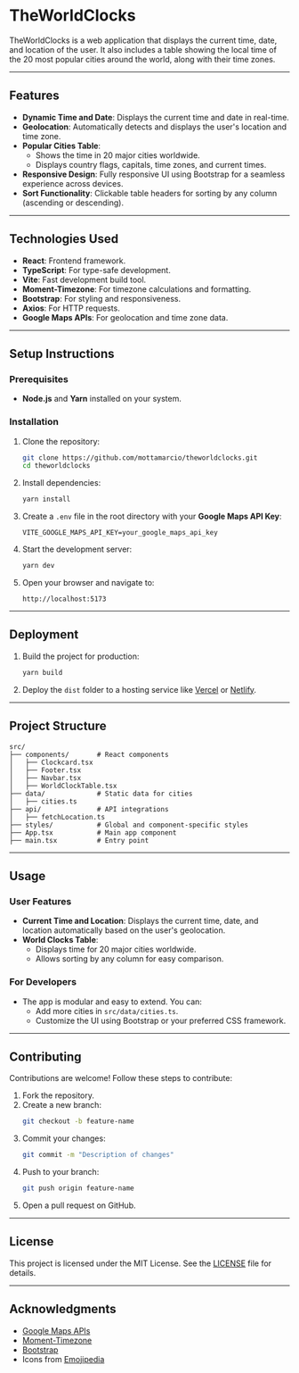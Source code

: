 # **TheWorldClocks**

TheWorldClocks is a web application that displays the current time, date, and location of the user. It also includes a table showing the local time of the 20 most popular cities around the world, along with their time zones.

---

## **Features**

- **Dynamic Time and Date**: Displays the current time and date in real-time.
- **Geolocation**: Automatically detects and displays the user's location and time zone.
- **Popular Cities Table**:
  - Shows the time in 20 major cities worldwide.
  - Displays country flags, capitals, time zones, and current times.
- **Responsive Design**: Fully responsive UI using Bootstrap for a seamless experience across devices.
- **Sort Functionality**: Clickable table headers for sorting by any column (ascending or descending).

---

## **Technologies Used**

- **React**: Frontend framework.
- **TypeScript**: For type-safe development.
- **Vite**: Fast development build tool.
- **Moment-Timezone**: For timezone calculations and formatting.
- **Bootstrap**: For styling and responsiveness.
- **Axios**: For HTTP requests.
- **Google Maps APIs**: For geolocation and time zone data.

---

## **Setup Instructions**

### Prerequisites
- **Node.js** and **Yarn** installed on your system.

### Installation
1. Clone the repository:
   ```bash
   git clone https://github.com/mottamarcio/theworldclocks.git
   cd theworldclocks
   ```

2. Install dependencies:
   ```bash
   yarn install
   ```

3. Create a `.env` file in the root directory with your **Google Maps API Key**:
   ```
   VITE_GOOGLE_MAPS_API_KEY=your_google_maps_api_key
   ```

4. Start the development server:
   ```bash
   yarn dev
   ```

5. Open your browser and navigate to:
   ```
   http://localhost:5173
   ```

---

## **Deployment**

1. Build the project for production:
   ```bash
   yarn build
   ```

2. Deploy the `dist` folder to a hosting service like [Vercel](https://vercel.com/) or [Netlify](https://www.netlify.com/).

---

## **Project Structure**

```
src/
├── components/       # React components
│   ├── Clockcard.tsx
│   ├── Footer.tsx
│   ├── Navbar.tsx
│   ├── WorldClockTable.tsx
├── data/             # Static data for cities
│   ├── cities.ts
├── api/              # API integrations
│   ├── fetchLocation.ts
├── styles/           # Global and component-specific styles
├── App.tsx           # Main app component
├── main.tsx          # Entry point
```

---

## **Usage**

### **User Features**
- **Current Time and Location**: Displays the current time, date, and location automatically based on the user's geolocation.
- **World Clocks Table**:
  - Displays time for 20 major cities worldwide.
  - Allows sorting by any column for easy comparison.

### **For Developers**
- The app is modular and easy to extend. You can:
  - Add more cities in `src/data/cities.ts`.
  - Customize the UI using Bootstrap or your preferred CSS framework.

---

## **Contributing**

Contributions are welcome! Follow these steps to contribute:

1. Fork the repository.
2. Create a new branch:
   ```bash
   git checkout -b feature-name
   ```
3. Commit your changes:
   ```bash
   git commit -m "Description of changes"
   ```
4. Push to your branch:
   ```bash
   git push origin feature-name
   ```
5. Open a pull request on GitHub.

---

## **License**

This project is licensed under the MIT License. See the [LICENSE](LICENSE) file for details.

---

## **Acknowledgments**

- [Google Maps APIs](https://developers.google.com/maps)
- [Moment-Timezone](https://momentjs.com/timezone/)
- [Bootstrap](https://getbootstrap.com/)
- Icons from [Emojipedia](https://emojipedia.org/)
